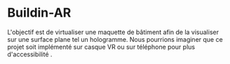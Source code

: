 # Buildin-AR
L'objectif est de virtualiser une maquette de bâtiment afin de la visualiser sur une surface plane tel un hologramme. Nous pourrions imaginer que ce projet soit implémenté sur casque VR ou sur téléphone pour plus d'accessibilité .
